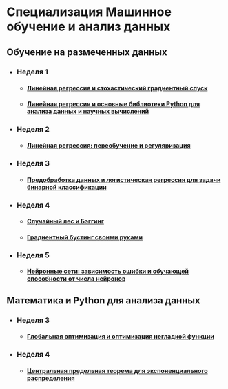 # Специализация Машинное обучение и анализ данных

## Обучение на размеченных данных

* ### Неделя 1
  * #### [Линейная регрессия и стохастический градиентный спуск](https://github.com/alimar05/Machine_learning_and_data_analysis/blob/master/Обучение%20на%20размеченных%20данных/Неделя%201/Линейные%20модели/PA_linreg_stochastic_grad_descent.ipynb)
  * #### [Линейная регрессия и основные библиотеки Python для анализа данных и научных вычислений](https://github.com/alimar05/Machine_learning_and_data_analysis/blob/master/Обучение%20на%20размеченных%20данных/Неделя%201/Линейные%20модели/peer_review_linreg_height_weight.ipynb)

* ### Неделя 2
  * #### [Линейная регрессия: переобучение и регуляризация](https://github.com/alimar05/Machine_learning_and_data_analysis/blob/master/Обучение%20на%20размеченных%20данных/Неделя%202/Бибилиотека%20scikit-learn.%20Введение/OverfittingTask.ipynb)
  
* ### Неделя 3
  * #### [Предобработка данных и логистическая регрессия для задачи бинарной классификации](https://github.com/alimar05/Machine_learning_and_data_analysis/blob/master/Обучение%20на%20размеченных%20данных/Неделя%203/Библиотека%20scikit-learn.%20Продолжение/Preprocessing_LR_Cour.ipynb)

* ### Неделя 4
  * #### [Случайный лес и Бэггинг](https://github.com/alimar05/Machine_learning_and_data_analysis/blob/master/Обучение%20на%20размеченных%20данных/Неделя%204/Случайные%20леса/Bagging_and_random_forest.ipynb)
  * #### [Градиентный бустинг своими руками](https://github.com/alimar05/Machine_learning_and_data_analysis/blob/master/Обучение%20на%20размеченных%20данных/Неделя%204/Градиентный%20бустинг/grad_boosting.ipynb)
  
* ### Неделя 5
  * #### [Нейронные сети: зависимость ошибки и обучающей способности от числа нейронов](https://github.com/alimar05/Machine_learning_and_data_analysis/blob/master/Обучение%20на%20размеченных%20данных/Неделя%205/Нейронные%20сети/task_nn.ipynb)

## Математика и Python для анализа данных

* ### Неделя 3
  * #### [Глобальная оптимизация и оптимизация негладкой функции](https://github.com/alimar05/Machine_learning_and_data_analysis/blob/master/Математика%20и%20Python%20для%20анализа%20данных/Неделя%203/Оптимизация%20негладких%20функций/Глобальная%20оптимизация%20и%20оптимизация%20негладкой%20функции.ipynb)

* ### Неделя 4
  * #### [Центральная предельная теорема для экспоненциального распределения](https://github.com/alimar05/Machine_learning_and_data_analysis/blob/master/Математика%20и%20Python%20для%20анализа%20данных/Неделя%204/Статистики/Задание.ipynb)